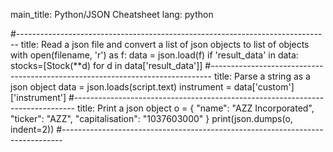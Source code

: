 main_title: Python/JSON Cheatsheet
lang: python

#------------------------------------------------------------------------------
title: Read a json file and convert a list of json objects to list of objects
with open(filename, 'r') as f:
        data = json.load(f)
        if 'result_data' in data:
            stocks=[Stock(**d) for d in data['result_data']]
#------------------------------------------------------------------------------
title: Parse a string as a json object
data = json.loads(script.text)
instrument = data['custom']['instrument']
#------------------------------------------------------------------------------
title: Print a json object
o =   { "name": "AZZ Incorporated", "ticker": "AZZ", "capitalisation": "1037603000" }
print(json.dumps(o, indent=2))
#------------------------------------------------------------------------------
